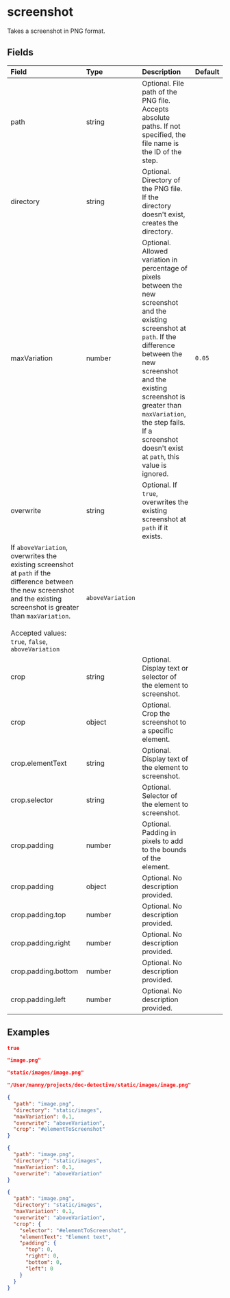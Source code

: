 
# screenshot

Takes a screenshot in PNG format.

## Fields

Field | Type | Description | Default
:-- | :-- | :-- | :--
path | string | Optional. File path of the PNG file. Accepts absolute paths. If not specified, the file name is the ID of the step. | 
directory | string | Optional. Directory of the PNG file. If the directory doesn't exist, creates the directory. | 
maxVariation | number | Optional. Allowed variation in percentage of pixels between the new screenshot and the existing screenshot at `path`. If the difference between the new screenshot and the existing screenshot is greater than `maxVariation`, the step fails. If a screenshot doesn't exist at `path`, this value is ignored. | `0.05`
overwrite | string | Optional. If `true`, overwrites the existing screenshot at `path` if it exists.
If `aboveVariation`, overwrites the existing screenshot at `path` if the difference between the new screenshot and the existing screenshot is greater than `maxVariation`.<br/><br/>Accepted values: `true`, `false`, `aboveVariation` | `aboveVariation`
crop | string | Optional. Display text or selector of the element to screenshot. | 
crop | object | Optional. Crop the screenshot to a specific element. | 
crop.elementText | string | Optional. Display text of the element to screenshot. | 
crop.selector | string | Optional. Selector of the element to screenshot. | 
crop.padding | number | Optional. Padding in pixels to add to the bounds of the element. | 
crop.padding | object | Optional. No description provided. | 
crop.padding.top | number | Optional. No description provided. | 
crop.padding.right | number | Optional. No description provided. | 
crop.padding.bottom | number | Optional. No description provided. | 
crop.padding.left | number | Optional. No description provided. | 

## Examples

```json
true
```

```json
"image.png"
```

```json
"static/images/image.png"
```

```json
"/User/manny/projects/doc-detective/static/images/image.png"
```

```json
{
  "path": "image.png",
  "directory": "static/images",
  "maxVariation": 0.1,
  "overwrite": "aboveVariation",
  "crop": "#elementToScreenshot"
}
```

```json
{
  "path": "image.png",
  "directory": "static/images",
  "maxVariation": 0.1,
  "overwrite": "aboveVariation"
}
```

```json
{
  "path": "image.png",
  "directory": "static/images",
  "maxVariation": 0.1,
  "overwrite": "aboveVariation",
  "crop": {
    "selector": "#elementToScreenshot",
    "elementText": "Element text",
    "padding": {
      "top": 0,
      "right": 0,
      "bottom": 0,
      "left": 0
    }
  }
}
```
